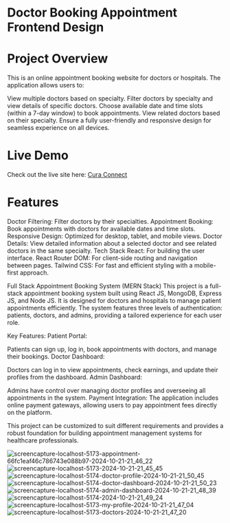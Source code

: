 # Doctor Booking Appointment Frontend Design
# Project Overview
This is an online appointment booking website for doctors or hospitals. The application allows users to:

View multiple doctors based on specialty.
 Filter doctors by specialty and view details of specific doctors.
 Choose available date and time slots (within a 7-day window) to book appointments.
 View related doctors based on their specialty.
 Ensure a fully user-friendly and responsive design for seamless experience on all devices.
# Live Demo
Check out the live site here: [Cura Connect](https://cura-connect.vercel.app/)

# Features
Doctor Filtering: Filter doctors by their specialties.
Appointment Booking: Book appointments with doctors for available dates and time slots.
Responsive Design: Optimized for desktop, tablet, and mobile views.
Doctor Details: View detailed information about a selected doctor and see related doctors in the same specialty.
Tech Stack
React: For building the user interface.
React Router DOM: For client-side routing and navigation between pages.
Tailwind CSS: For fast and efficient styling with a mobile-first approach.

Full Stack Appointment Booking System (MERN Stack)
This project is a full-stack appointment booking system built using React JS, MongoDB, Express JS, and Node JS. It is designed for doctors and hospitals to manage patient appointments efficiently. The system features three levels of authentication: patients, doctors, and admins, providing a tailored experience for each user role.

Key Features:
Patient Portal:

Patients can sign up, log in, book appointments with doctors, and manage their bookings.
Doctor Dashboard:

Doctors can log in to view appointments, check earnings, and update their profiles from the dashboard.
Admin Dashboard:

Admins have control over managing doctor profiles and overseeing all appointments in the system.
Payment Integration:
The application includes online payment gateways, allowing users to pay appointment fees directly on the platform.

This project can be customized to suit different requirements and provides a robust foundation for building appointment management systems for healthcare professionals.


![screencapture-localhost-5173-appointment-66fc1eaf46c786743e088b97-2024-10-21-21_46_22](https://github.com/user-attachments/assets/1c8f0251-08fa-4b81-9463-1dd7ca67f6b9)
![screencapture-localhost-5173-2024-10-21-21_45_45](https://github.com/user-attachments/assets/6987c9b7-33c8-49a1-963b-16a617660148)
![screencapture-localhost-5174-doctor-profile-2024-10-21-21_50_45](https://github.com/user-attachments/assets/5fb601a3-9f46-4750-a944-93bcb431e919)
![screencapture-localhost-5174-doctor-dashboard-2024-10-21-21_50_23](https://github.com/user-attachments/assets/b17664a7-5db7-4805-be79-1ab594cd1d2f)
![screencapture-localhost-5174-admin-dashboard-2024-10-21-21_48_39](https://github.com/user-attachments/assets/f0fc9046-e2bb-4ab4-953d-6242e067e3aa)
![screencapture-localhost-5174-2024-10-21-21_49_24](https://github.com/user-attachments/assets/3dc2c811-0da2-44fd-bd90-6aa593512eda)
![screencapture-localhost-5173-my-profile-2024-10-21-21_47_04](https://github.com/user-attachments/assets/8eca3d93-22d8-44c3-a1e2-0470952c6964)
![screencapture-localhost-5173-doctors-2024-10-21-21_47_20](https://github.com/user-attachments/assets/71f91c79-b6ab-4716-904c-2dd8cef107e4)

